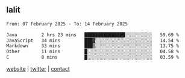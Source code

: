 ## lalit

<!--START_SECTION:waka-->

```txt
From: 07 February 2025 - To: 14 February 2025

Java         2 hrs 23 mins   ███████████████░░░░░░░░░░   59.69 %
JavaScript   34 mins         ███▓░░░░░░░░░░░░░░░░░░░░░   14.54 %
Markdown     33 mins         ███▒░░░░░░░░░░░░░░░░░░░░░   13.75 %
Other        11 mins         █░░░░░░░░░░░░░░░░░░░░░░░░   04.58 %
C            8 mins          █░░░░░░░░░░░░░░░░░░░░░░░░   03.59 %
```

<!--END_SECTION:waka-->

[website](https://lalit.sh) | [twitter](https://x.com/@lalitcodes) | [contact](https://lalit.sh/contact)
